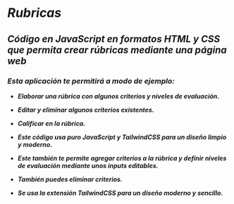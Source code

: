 # **_Rubricas_**

## **_Código en JavaScript en formatos HTML y CSS que permita crear rúbricas mediante una página web_**

### **_Esta aplicación te permitirá a modo de ejemplo:_**

- **_Elaborar una rúbrica con algunos criterios y niveles de evaluación._**
  
- **_Editar y eliminar algunos criterios existentes._**

- **_Calificar en la rúbrica._**
  
- **_Este código usa puro JavaScript y TailwindCSS para un diseño limpio y moderno._**

- **_Este también te permite agregar criterios a la rúbrica y definir niveles de evaluación mediante unos inputs editables._**
  
- **_También puedes eliminar criterios._**
  
- **_Se usa la extensión TailwindCSS para un diseño moderno y sencillo._**

